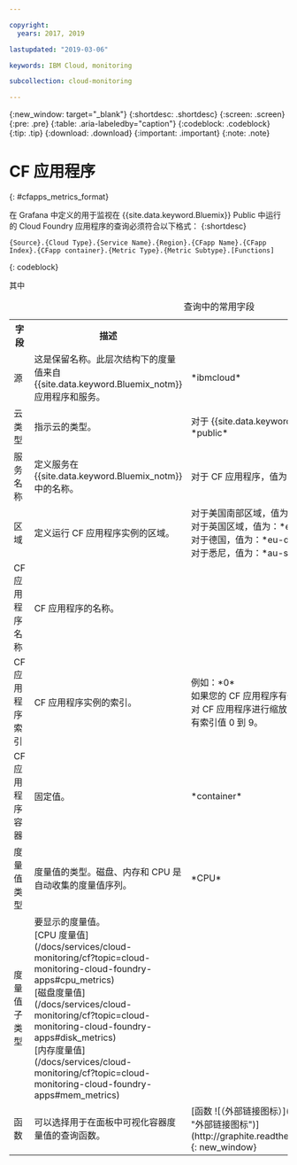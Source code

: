 ```yaml
---

copyright:
  years: 2017, 2019

lastupdated: "2019-03-06"

keywords: IBM Cloud, monitoring

subcollection: cloud-monitoring

---
```


{:new_window: target="_blank"}
{:shortdesc: .shortdesc}
{:screen: .screen}
{:pre: .pre}
{:table: .aria-labeledby="caption"}
{:codeblock: .codeblock}
{:tip: .tip}
{:download: .download}
{:important: .important}
{:note: .note}


# CF 应用程序
{: #cfapps_metrics_format}

在 Grafana 中定义的用于监视在 {{site.data.keyword.Bluemix}} Public 中运行的 Cloud Foundry 应用程序的查询必须符合以下格式：
{:shortdesc}

```
{Source}.{Cloud Type}.{Service Name}.{Region}.{CFapp Name}.{CFapp Index}.{CFapp container}.{Metric Type}.{Metric Subtype}.[Functions]
```
{: codeblock}

其中

<table>
  <caption>查询中的常用字段</caption>
  <tr>
    <th>字段</th>
	<th>描述</th>
	<th>值</th>
  </tr>
  <tr>
    <td>源</td>
	<td>这是保留名称。此层次结构下的度量值来自 {{site.data.keyword.Bluemix_notm}} 应用程序和服务。</td>
	<td>*ibmcloud*</td>
  </tr>
  <tr>
    <td>云类型</td>
	<td>指示云的类型。</td>
	<td>对于 {{site.data.keyword.Bluemix_notm}} 公共云，值为 *public*</td>
  </tr>
  <tr>
    <td>服务名称</td>
	<td>定义服务在 {{site.data.keyword.Bluemix_notm}} 中的名称。</td>
	<td>对于 CF 应用程序，值为：*cloud-foundry*</td>
  </tr>
  <tr>
    <td>区域</td>
	<td>定义运行 CF 应用程序实例的区域。</td>
	<td>对于美国南部区域，值为：*us-south*<br>对于英国区域，值为：*eu-gb*<br>对于德国，值为：*eu-de*<br>对于悉尼，值为：*au-syd*</td>
  </tr>
  <tr>
    <td>CF 应用程序名称</td>
	<td>CF 应用程序的名称。</td>
	<td></td>
  </tr>
  <tr>
    <td>CF 应用程序索引</td>
	  <td>CF 应用程序实例的索引。</td>
	  <td>例如：*0*</br>如果您的 CF 应用程序有一个实例，那么只有索引 0。如果对 CF 应用程序进行缩放，例如缩放到 10 个实例，那么会有索引值 0 到 9。</td>
  </tr>
  <tr>
    <td>CF 应用程序容器</td>
	  <td>固定值。</td>
	  <td>*container*</td>
  </tr>
  <tr>
    <td>度量值类型</td>
	  <td>度量值的类型。磁盘、内存和 CPU 是自动收集的度量值序列。</td>
	  <td>*CPU*</td>
  </tr>
  <tr>
    <td>度量值子类型</td>
	  <td>要显示的度量值。</br>[CPU 度量值](/docs/services/cloud-monitoring/cf?topic=cloud-monitoring-cloud-foundry-apps#cpu_metrics) </br>[磁盘度量值](/docs/services/cloud-monitoring/cf?topic=cloud-monitoring-cloud-foundry-apps#disk_metrics)</br>[内存度量值](/docs/services/cloud-monitoring/cf?topic=cloud-monitoring-cloud-foundry-apps#mem_metrics)</td>
	  <td></td>
  </tr>
  <tr>
    <td>函数</td>
    <td>可以选择用于在面板中可视化容器度量值的查询函数。</td>
    <td>[函数 ![（外部链接图标）](../../../icons/launch-glyph.svg "外部链接图标")](http://graphite.readthedocs.io/en/latest/functions.html){: new_window}</td>
   </tr>
</table>




